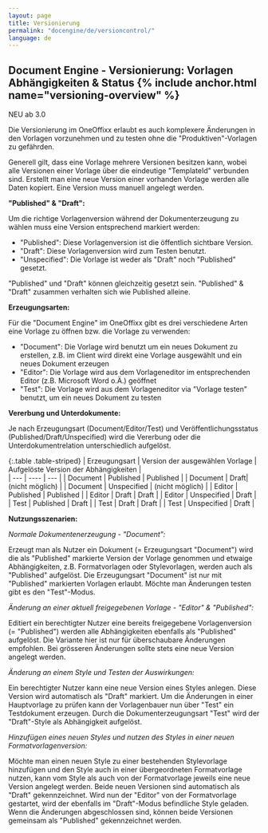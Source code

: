```yaml
---
layout: page
title: Versionierung
permalink: "docengine/de/versioncontrol/"
language: de
---
```


## Document Engine - Versionierung: Vorlagen Abhängigkeiten & Status {% include anchor.html name="versioning-overview" %}

<span class="label label-info">NEU ab 3.0</span>

Die Versionierung im OneOffixx erlaubt es auch komplexere Änderungen in den Vorlagen vorzunehmen und zu testen ohne die "Produktiven"-Vorlagen zu gefährden. 

Generell gilt, dass eine Vorlage mehrere Versionen besitzen kann, wobei alle Versionen einer Vorlage über die eindeutige "TemplateId" verbunden sind. Erstellt man eine neue Version einer vorhanden Vorlage werden alle Daten kopiert. 
Eine Version muss manuell angelegt werden.

__"Published" & "Draft":__

Um die richtige Vorlagenversion während der Dokumenterzeugung zu wählen muss eine Version entsprechend markiert werden:

* "Published": Diese Vorlagenversion ist die öffentlich sichtbare Version.
* "Draft": Diese Vorlagenversion wird zum Testen benutzt.
* "Unspecified": Die Vorlage ist weder als "Draft" noch "Published" gesetzt.

"Published" und "Draft" können gleichzeitig gesetzt sein. "Published" & "Draft" zusammen verhalten sich wie Published alleine.

__Erzeugungsarten:__

Für die "Document Engine" im OneOffixx gibt es drei verschiedene Arten eine Vorlage zu öffnen bzw. die Vorlage zu verwenden:

* "Document": Die Vorlage wird benutzt um ein neues Dokument zu erstellen, z.B. im Client wird direkt eine Vorlage ausgewählt und ein neues Dokument erzeugen
* "Editor": Die Vorlage wird aus dem Vorlageneditor im entsprechenden Editor (z.B. Microsoft Word o.Ä.) geöffnet
* "Test": Die Vorlage wird aus dem Vorlageneditor via "Vorlage testen" benutzt, um ein neues Dokument zu testen

__Vererbung und Unterdokumente:__

Je nach Erzeugungsart (Document/Editor/Test) und Veröffentlichungsstatus (Published/Draft/Unspecified) wird die Vererbung oder die Unterdokumentrelation unterschiedlich aufgelöst. 

{:.table .table-striped}
| Erzeugungsart | Version der ausgewählen Vorlage | Aufgelöste Version der Abhängigkeiten |                      
| --- | ---- | --- |
| Document | Published | Published |
| Document | Draft| (nicht möglich) |
| Document | Unspecified | (nicht möglich) |
| Editor | Published | Published |
| Editor | Draft | Draft |
| Editor | Unspecified | Draft |
| Test | Published | Draft |
| Test | Draft | Draft |
| Test | Unspecified | Draft |

__Nutzungsszenarien:__

_Normale Dokumentenerzeugung - "Document":_

Erzeugt man als Nutzer ein Dokument (= Erzeugungsart "Document") wird die als "Published" markierte Version der Vorlage genommen und etwaige Abhängigkeiten, z.B. Formatvorlagen oder Stylevorlagen, werden auch als "Published" aufgelöst.
Die Erzeugungsart "Document" ist nur mit "Published" markierten Vorlagen erlaubt. Möchte man Änderungen testen gibt es den "Test"-Modus. 

_Änderung an einer aktuell freigegebenen Vorlage - "Editor" & "Published":_

Editiert ein berechtigter Nutzer eine bereits freigegebene Vorlagenversion (= "Published") werden alle Abhängigkeiten ebenfalls als "Published" aufgelöst. Die Variante hier ist nur für überschaubare Änderungen empfohlen. Bei grösseren Änderungen sollte stets eine neue Version angelegt werden.

_Änderung an einem Style und Testen der Auswirkungen:_

Ein berechtigter Nutzer kann eine neue Version eines Styles anlegen. Diese Version wird automatisch als "Draft" markiert. Um die Änderungen in einer Hauptvorlage zu prüfen kann der Vorlagenbauer nun über "Test" ein Testdokument erzeugen. Durch die Dokumenterzeugungsart "Test" wird der "Draft"-Style als Abhängigkeit aufgelöst.

_Hinzufügen eines neuen Styles und nutzen des Styles in einer neuen Formatvorlagenversion:_

Möchte man einen neuen Style zu einer bestehenden Stylevorlage hinzufügen und den Style auch in einer übergeordneten Formatvorlage nutzen, kann vom Style als auch von der Formatvorlage jeweils eine neue Version angelegt werden. Beide neuen Versionen sind automatisch als "Draft" gekennzeichnet. Wird nun der "Editor" von der Formatvorlage gestartet, wird der ebenfalls im "Draft"-Modus befindliche Style geladen. Wenn die Änderungen abgeschlossen sind, können beide Versionen gemeinsam als "Published" gekennzeichnet werden. 